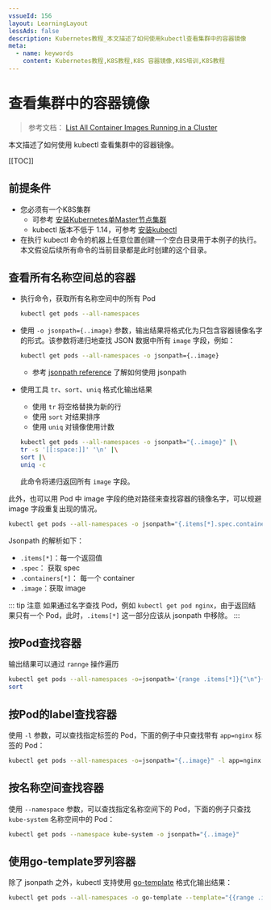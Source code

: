 ```yaml
---
vssueId: 156
layout: LearningLayout
lessAds: false
description: Kubernetes教程_本文描述了如何使用kubectl查看集群中的容器镜像
meta:
  - name: keywords
    content: Kubernetes教程,K8S教程,K8S 容器镜像,K8S培训,K8S教程
---
```


# 查看集群中的容器镜像

<AdSenseTitle>

> 参考文档： [List All Container Images Running in a Cluster](https://kubernetes.io/docs/tasks/access-application-cluster/list-all-running-container-images/)

本文描述了如何使用 kubectl 查看集群中的容器镜像。

[[TOC]]

</AdSenseTitle>

## 前提条件

* 您必须有一个K8S集群
  * 可参考 [安装Kubernetes单Master节点集群](/install/install-k8s.html)
  * kubectl 版本不低于 1.14，可参考 [安装kubectl](/install/install-kubectl.html)
* 在执行 kubectl 命令的机器上任意位置创建一个空白目录用于本例子的执行。本文假设后续所有命令的当前目录都是此时创建的这个目录。

## 查看所有名称空间总的容器

* 执行命令，获取所有名称空间中的所有 Pod
  ``` sh
  kubectl get pods --all-namespaces
  ```
* 使用 `-o jsonpath={..image}` 参数，输出结果将格式化为只包含容器镜像名字的形式。该参数将递归地查找 JSON 数据中所有 `image` 字段，例如：
  ``` sh
  kubectl get pods --all-namespaces -o jsonpath={..image}
  ```
  * 参考 [jsonpath reference](https://kubernetes.io/docs/user-guide/jsonpath/) 了解如何使用 jsonpath

* 使用工具 `tr`、`sort`、`uniq` 格式化输出结果
  * 使用 `tr` 将空格替换为新的行
  * 使用 `sort` 对结果排序
  * 使用 `uniq` 对镜像使用计数

  ```sh
  kubectl get pods --all-namespaces -o jsonpath="{..image}" |\
  tr -s '[[:space:]]' '\n' |\
  sort |\
  uniq -c
  ```
  此命令将递归返回所有 `image` 字段。

此外，也可以用 Pod 中 image 字段的绝对路径来查找容器的镜像名字，可以规避 image 字段重复出现的情况。

  ```sh
  kubectl get pods --all-namespaces -o jsonpath="{.items[*].spec.containers[*].image}"
  ```

Jsonpath 的解析如下：
* `.items[*]`：每一个返回值
* `.spec`： 获取 spec
* `.containers[*]`： 每一个 container
* `.image`：获取 image

::: tip 注意
如果通过名字查找 Pod，例如 `kubectl get pod nginx`，由于返回结果只有一个 Pod，此时，`.items[*]` 这一部分应该从 jsonpath 中移除。
:::

## 按Pod查找容器

输出结果可以通过 `rannge` 操作遍历

```sh
kubectl get pods --all-namespaces -o=jsonpath='{range .items[*]}{"\n"}{.metadata.name}{":\t"}{range .spec.containers[*]}{.image}{", "}{end}{end}' |\
sort
```

## 按Pod的label查找容器

使用 `-l` 参数，可以查找指定标签的 Pod，下面的例子中只查找带有 `app=nginx` 标签的 Pod：

```sh
kubectl get pods --all-namespaces -o=jsonpath="{..image}" -l app=nginx
```

## 按名称空间查找容器

使用 `--namespace` 参数，可以查找指定名称空间下的 Pod，下面的例子只查找 `kube-system` 名称空间中的 Pod：

``` sh
kubectl get pods --namespace kube-system -o jsonpath="{..image}"
```

## 使用go-template罗列容器

除了 jsonpath 之外，kubectl 支持使用 [go-template](https://golang.org/pkg/text/template/) 格式化输出结果：

```sh
kubectl get pods --all-namespaces -o go-template --template="{{range .items}}{{range .spec.containers}}{{.image}} {{end}}{{end}}"
```
